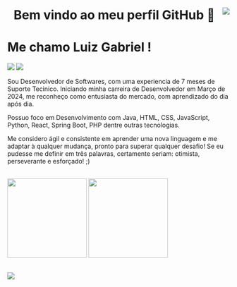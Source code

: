 <h1 align="center">
Bem vindo ao meu perfil GitHub 👋
<img align="right" src="https://visitor-badge.laobi.icu/badge?page_id=luizgabrielnaoseioq.luizgabrielnaoseioq" />
</h1>

# Me chamo Luiz Gabriel ! 

<div> 
  <a href="https://instagram.com/luiz_gabriel_nao_sei_oq_" target="_blank"><img src="https://img.shields.io/badge/-Instagram-%23E4405F?style=for-the-badge&logo=instagram&logoColor=white" target="_blank"></a> 
  <a href="https://www.linkedin.com/in/luiz-gabriel-3758a32ab" target="_blank"><img src="https://img.shields.io/badge/-LinkedIn-%230077B5?style=for-the-badge&logo=linkedin&logoColor=white" target="_blank"></a> 
  
</div>

Sou Desenvolvedor de Softwares, com uma experiencia de 7 meses de Suporte Tecinico. Iniciando minha carreira de Desenvolvedor em Março de 2024, me reconheço como entusiasta do mercado, com aprendizado do dia após dia.

Possuo foco em Desenvolvimento com Java, HTML, CSS, JavaScript, Python, React, Spring Boot, PHP dentre outras tecnologias.

Me considero ágil e consistente em aprender uma nova linguagem e me adaptar à qualquer mudança, pronto para superar qualquer desafio!
Se eu pudesse me definir em três palavras, certamente seriam: otimista, perseverante e esforçado! ;)

<div style="display: inline_block"><br>
  <img height="180em" src="https://github-readme-stats.vercel.app/api?username=luizgabrielnaoseioq&show_icons=true&theme=tokyonight&include_all_commits=true&count_private=true"/>
  <img height="180em" src="https://github-readme-stats.vercel.app/api/top-langs/?username=luizgabrielnaoseioq&layout=compact&langs_count=6&theme=tokyonight"/>
</div>

##

<img src="https://skillicons.dev/icons?i=git,css,docker,vim,discord,figma,github,html,idea,java,linux,mysql,notion,py,rabbitmq,vscode,windows" />
